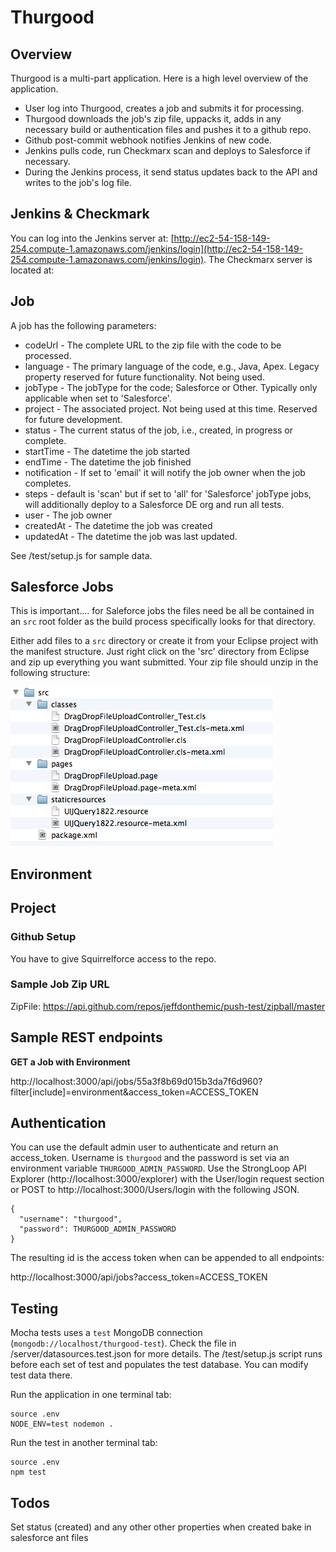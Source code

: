 # Thurgood

## Overview

Thurgood is a multi-part application. Here is a high level overview of the application.

* User log into Thurgood, creates a job and submits it for processing.
* Thurgood downloads the job's zip file, uppacks it, adds in any necessary build or authentication files and pushes it to a github repo.
* Github post-commit webhook notifies Jenkins of new code.
* Jenkins pulls code, run Checkmarx scan and deploys to Salesforce if necessary.
* During the Jenkins process, it send status updates back to the API and writes to the job's log file.

## Jenkins & Checkmark

You can log into the Jenkins server at: [http://ec2-54-158-149-254.compute-1.amazonaws.com/jenkins/login](http://ec2-54-158-149-254.compute-1.amazonaws.com/jenkins/login). The Checkmarx server is located at:

## Job

A job has the following parameters:

* codeUrl - The complete URL to the zip file with the code to be processed.
* language - The primary language of the code, e.g., Java, Apex. Legacy property reserved for future functionality. Not being used.
* jobType - The jobType for the code; Salesforce or Other. Typically only applicable when set to 'Salesforce'.
* project - The associated project. Not being used at this time. Reserved for future development.
* status - The current status of the job, i.e., created, in progress or complete.
* startTime - The datetime the job started
* endTime - The datetime the job finished
* notification - If set to 'email' it will notify the job owner when the job completes.
* steps - default is 'scan' but if set to 'all' for 'Salesforce' jobType jobs, will additionally deploy to a Salesforce DE org and run all tests.
* user - The job owner
* createdAt - The datetime the job was created
* updatedAt - The datetime the job was last updated.

See /test/setup.js for sample data.

## Salesforce Jobs

This is important.... for Saleforce jobs the files need be all be contained in an `src` root folder as the build process specifically looks for that directory.

Either add files to a `src` directory or create it from your Eclipse project with the manifest structure. Just right click on the 'src' directory from Eclipse and zip up everything you want submitted. Your zip file should unzip in the following structure:

![](https://raw.githubusercontent.com/appirio-tech/thurgood/v3/submission-structure.png)

## Environment

## Project

### Github Setup

You have to give Squirrelforce access to the repo.

### Sample Job Zip URL

ZipFile: https://api.github.com/repos/jeffdonthemic/push-test/zipball/master

## Sample REST endpoints

**GET a Job with Environment**

http://localhost:3000/api/jobs/55a3f8b69d015b3da7f6d960?filter[include]=environment&access_token=ACCESS_TOKEN

## Authentication

You can use the default admin user to authenticate and return an access_token. Username is `thurgood` and the password is set via an environment variable `THURGOOD_ADMIN_PASSWORD`. Use the StrongLoop API Explorer (http://localhost:3000/explorer) with the User/login request section or POST to http://localhost:3000/Users/login with the following JSON.

```
{
  "username": "thurgood",
  "password": THURGOOD_ADMIN_PASSWORD
}
```
The resulting id is the access token when can be appended to all endpoints:

http://localhost:3000/api/jobs?access_token=ACCESS_TOKEN


## Testing

Mocha tests uses a `test` MongoDB connection (`mongodb://localhost/thurgood-test`). Check the file in /server/datasources.test.json for more details. The /test/setup.js script runs before each set of test and populates the test database. You can modify test data there.

Run the application in one terminal tab:

```
source .env
NODE_ENV=test nodemon .
```

Run the test in another terminal tab:

```
source .env
npm test
```

## Todos

Set status (created) and any other other properties when created
bake in salesforce ant files
